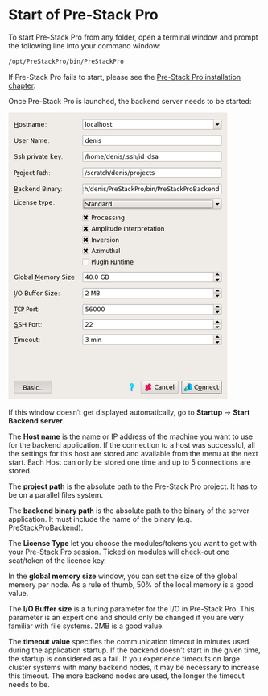 # Start of Pre-Stack Pro

To start Pre-Stack Pro from any folder, open a terminal window and prompt the following line into your command window:

```bash
/opt/PreStackPro/bin/PreStackPro
```

If Pre-Stack Pro fails to start, please see the [Pre-Stack Pro installation chapter](../pre-stack_pro_installation_and_troubleshooting/).

Once Pre-Stack Pro is launched, the backend server needs to be started:

![Start of the backend server](../.gitbook/assets/009_startup.png)

If this window doesn’t get displayed automatically, go to **Startup** → **Start Backend** **server**.

The **Host name** is the name or IP address of the machine you want to use for the backend application. If the connection to a host was successful, all the settings for this host are stored and available from the menu at the next start. Each Host can only be stored one time and up to 5 connections are stored.

The **project path** is the absolute path to the Pre-Stack Pro project. It has to be on a parallel files system.

The **backend binary path** is the absolute path to the binary of the server application. It must include the name of the binary \(e.g. PreStackProBackend\).

The **License Type** let you choose the modules/tokens you want to get with your Pre-Stack Pro session. Ticked on modules will check-out one seat/token of the licence key.

In the **global memory size** window, you can set the size of the global memory per node. As a rule of thumb, 50% of the local memory is a good value.

The **I/O Buffer size** is a tuning parameter for the I/O in Pre-Stack Pro. This parameter is an expert one and should only be changed if you are very familiar with file systems. 2MB is a good value.

The **timeout value** specifies the communication timeout in minutes used during the application startup. If the backend doesn’t start in the given time, the startup is considered as a fail. If you experience timeouts on large cluster systems with many backend nodes, it may be necessary to increase this timeout. The more backend nodes are used, the longer the timeout needs to be.

